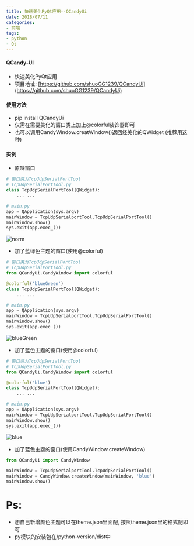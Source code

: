```yaml
---
title: 快速美化PyQt应用--QCandyUi
date: 2018/07/11
categories: 
- 前端
tags:
- python
- Qt
---
```

#### QCandy-UI
* 快速美化PyQt应用
* 项目地址: [https://github.com/shuoGG1239/QCandyUi](https://github.com/shuoGG1239/QCandyUi)

#### 使用方法
* pip install QCandyUi
* 仅需在需要美化的窗口类上加上@colorful装饰器即可
* 也可以调用CandyWindow.creatWindow()返回经美化的QWidget (推荐用这种)

#### 实例
* 原味窗口
```python
# 窗口类为TcpUdpSerialPortTool
# TcpUdpSerialPortTool.py
class TcpUdpSerialPortTool(QWidget):
    ... ...

# main.py
app = QApplication(sys.argv)
mainWindow = TcpUdpSerialportTool.TcpUdpSerialPortTool()
mainWindow.show()
sys.exit(app.exec_())
```
![norm](https://imgconvert.csdnimg.cn/aHR0cHM6Ly9pLmxvbGkubmV0LzIwMTgvMDcvMDQvNWIzYzQwNGJkZTQxZi5wbmc?x-oss-process=image/format,png)
  
  
* 加了蓝绿色主题的窗口(使用@colorful)
```python
# 窗口类为TcpUdpSerialPortTool
# TcpUdpSerialPortTool.py
from QCandyUi.CandyWindow import colorful

@colorful('blueGreen')
class TcpUdpSerialPortTool(QWidget):
    ... ...

# main.py
app = QApplication(sys.argv)
mainWindow = TcpUdpSerialportTool.TcpUdpSerialPortTool()
mainWindow.show()
sys.exit(app.exec_())
```
![blueGreen](https://imgconvert.csdnimg.cn/aHR0cHM6Ly9pLmxvbGkubmV0LzIwMTgvMDcvMDQvNWIzYzQxMmJjMjk3Ny5wbmc?x-oss-process=image/format,png)
  
  
* 加了蓝色主题的窗口(使用@colorful)
```python
# 窗口类为TcpUdpSerialPortTool
# TcpUdpSerialPortTool.py
from QCandyUi.CandyWindow import colorful

@colorful('blue')
class TcpUdpSerialPortTool(QWidget):
    ... ...

# main.py
app = QApplication(sys.argv)
mainWindow = TcpUdpSerialportTool.TcpUdpSerialPortTool()
mainWindow.show()
sys.exit(app.exec_())
```
![blue](https://imgconvert.csdnimg.cn/aHR0cHM6Ly9pLmxvbGkubmV0LzIwMTgvMDcvMTAvNWI0NDk5MTEwM2E4Ny5wbmc?x-oss-process=image/format,png)
* 加了蓝色主题的窗口(使用CandyWindow.createWindow)
```python
from QCandyUi import CandyWindow

mainWindow = TcpUdpSerialportTool.TcpUdpSerialPortTool()
mainWindow = CandyWindow.createWindow(mainWindow, 'blue')
mainWindow.show()
```

# Ps:
* 想自己新增颜色主题可以在theme.json里面配, 按照theme.json里的格式配即可
* py模块的安装包在/python-version/dist中